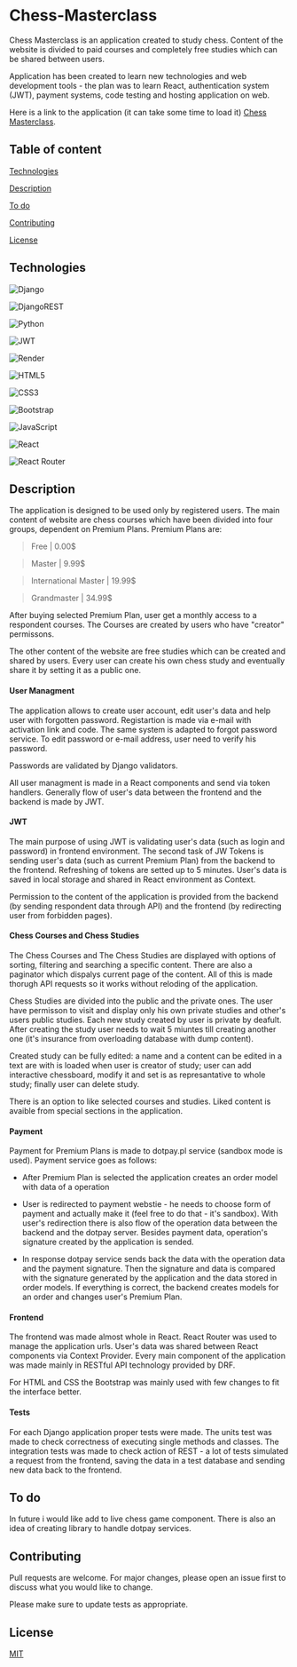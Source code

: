 # Chess-Masterclass

Chess Masterclass is an application created to study chess. Content of the website is divided to paid courses and completely free studies which can be shared between users.


Application has been created to learn new technologies and web development tools - the plan was to learn React, authentication system (JWT), payment systems, code testing and hosting application on web. 

Here is a link to the application (it can take some time to load it) [Chess Masterclass](https://chess-masterclass.onrender.com).


## Table of content

[Technologies](#technologies)

[Description](#description)

[To do](#to-do)

[Contributing](#contributing)

[License](#license)

## Technologies

![Django](https://img.shields.io/badge/django-%23092E20.svg?style=for-the-badge&logo=django&logoColor=white)

![DjangoREST](https://img.shields.io/badge/DJANGO-REST-ff1709?style=for-the-badge&logo=django&logoColor=white&color=ff1709&labelColor=gray)

![Python](https://img.shields.io/badge/python-3670A0?style=for-the-badge&logo=python&logoColor=ffdd54)

![JWT](https://img.shields.io/badge/JWT-black?style=for-the-badge&logo=JSON%20web%20tokens)

![Render](https://img.shields.io/badge/Render-%46E3B7.svg?style=for-the-badge&logo=render&logoColor=white)

![HTML5](https://img.shields.io/badge/html5-%23E34F26.svg?style=for-the-badge&logo=html5&logoColor=white)

![CSS3](https://img.shields.io/badge/css3-%231572B6.svg?style=for-the-badge&logo=css3&logoColor=white)

![Bootstrap](https://img.shields.io/badge/bootstrap-%23563D7C.svg?style=for-the-badge&logo=bootstrap&logoColor=white)

![JavaScript](https://img.shields.io/badge/javascript-%23323330.svg?style=for-the-badge&logo=javascript&logoColor=%23F7DF1E)

![React](https://img.shields.io/badge/react-%2320232a.svg?style=for-the-badge&logo=react&logoColor=%2361DAFB)

![React Router](https://img.shields.io/badge/React_Router-CA4245?style=for-the-badge&logo=react-router&logoColor=white)

## Description

The application is designed to be used only by registered users. The main content of website are chess courses which have been divided into four groups, dependent on Premium Plans. Premium Plans are: 
>Free | 0.00$

>Master | 9.99$

>International Master | 19.99$

>Grandmaster | 34.99$

After buying selected Premium Plan, user get a monthly access to a respondent courses. The Courses are created by users who have "creator" permissons.

The other content of the website are free studies which can be created and shared by users. 
Every user can create his own chess study and eventually share it by setting it as a public one.

#### User Managment

The application allows to create user account, edit user's data and help user with forgotten password. Registartion is made via e-mail with activation link and code. The same system is adapted to forgot password service. To edit  password or e-mail address, user need to verify his password. 

Passwords are validated by Django validators. 

All user managment is made in a React components and send via token handlers. Generally flow of user's data between the frontend and the backend is made by JWT.

#### JWT

The main purpose of using JWT is validating user's data (such as login and password) in frontend environment. The second task of JW Tokens is sending user's data (such as current Premium Plan) from the backend to the frontend. Refreshing of tokens are setted up to 5 minutes. User's data is saved in local storage and shared in React environment as Context.

Permission to the content of the application is provided from the backend (by sending respondent data through API) and the frontend (by redirecting user from forbidden pages).

#### Chess Courses and Chess Studies 

The Chess Courses and The Chess Studies are displayed with options of sorting, filtering and searching a specific content. There are also a paginator which dispalys current page of the content. All of this is made thorugh API requests so it works without reloding of the application.  

Chess Studies are divided into the public and the private ones. The user have permisson to visit and display only his own private studies and other's users public studies.
Each new study created by user is private by deafult. After creating the study user needs to wait 5 miuntes till creating another one (it's insurance from overloading database with dump content). 

Created study can be fully edited: a name and a content can be edited in a text are with is loaded when user is creator of study; user can add interactive chessboard, modify it and set is as represantative to whole study; finally user can delete study.

There is an option to like selected courses and studies. Liked content is avaible from special sections in the application.

#### Payment

Payment for Premium Plans is made to dotpay.pl service (sandbox mode is used). Payment service goes as follows:

- After Premium Plan is selected the application creates an order model with data of a operation

- User is redirected to payment webstie - he needs to choose form of payment and actually make it (feel free to do that - it's sandbox). With user's redirection there is also flow of the operation data between the backend and the dotpay server. Besides payment data, operation's signature created by the application is sended.

- In response dotpay service sends back the data with the operation data and the payment signature. Then the signature and data is compared with the signature generated by the application and the data stored in order models. If everything is correct, the backend creates models for an order and changes user's Premium Plan.

#### Frontend

The frontend was made almost whole in React. React Router was used to manage the application urls. User's data was shared between React components via Context Provider. Every main component of the application was made mainly in RESTful API technology provided by DRF. 

For HTML and CSS the Bootstrap was mainly used with few changes to fit the interface better.

#### Tests

For each Django application proper tests were made. The units test was made to check correctness of executing single methods and classes. The integration tests was made to check action of REST - a lot of tests simulated a request from the frontend, saving the data in a test database and sending new data back to the frontend. 

## To do

In future i would like add to live chess game component. There is also an idea of creating library to handle dotpay services.


## Contributing
Pull requests are welcome. For major changes, please open an issue first to discuss what you would like to change.

Please make sure to update tests as appropriate.

## License

[MIT](https://choosealicense.com/licenses/mit/)
